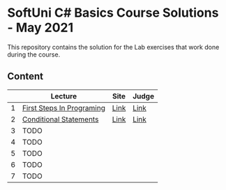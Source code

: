 # SoftUni C# Basics Course Solutions - May 2021

This repository contains the solution for the Lab exercises that work done during the course.

## Content

|   | Lecture                   | Site | Judge |
|---|---------------------------|------|-------|
| 1 | [First Steps In Programing](./solutions/01.FirstCodingSteps) | [Link](https://softuni.bg/trainings/3398/programming-basics-with-csharp-may-2021/internal#lesson-29363) | [Link](https://judge.softuni.bg/Contests/2339/First-Steps-In-Coding-Lab) |
| 2 | [Conditional Statements](./solutions/02.ConditionalStatements)     | [Link](https://softuni.bg/trainings/3398/programming-basics-with-csharp-may-2021/internal#lesson-29365)| [Link](https://judge.softuni.bg/Contests/2369/Conditional-Statements-Lab) |
| 3 | TODO                      |      |       |
| 4 | TODO                      |      |       |
| 5 | TODO                      |      |       |
| 6 | TODO                      |      |       |
| 7 | TODO                      |      |       |

